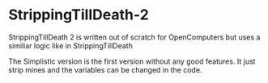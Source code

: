# StrippingTillDeath-2
StrippingTillDeath 2 is written out of scratch for OpenComputers but uses a similiar logic like in StrippingTillDeath

The Simplistic version is the first version without any good features. It just strip mines and the variables can be changed in the code.

